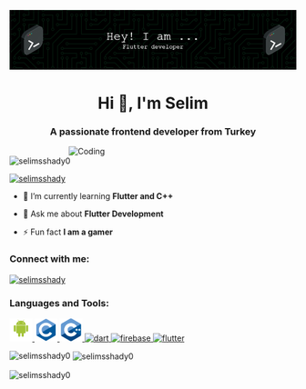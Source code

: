 ![Header](./github-header-image.png)

<h1 align="center">Hi 👋, I'm Selim</h1>
<h3 align="center">A passionate frontend developer from Turkey</h3>
<img align="right" alt="Coding" width="400" src="https://i.gifer.com/78KI.gif">

<p align="left"> <img src="https://komarev.com/ghpvc/?username=selimsshady0&label=Profile%20views&color=0e75b6&style=flat" alt="selimsshady0" /> </p>

<p align="left"> <a href="https://twitter.com/selimsshady" target="blank"><img src="https://img.shields.io/twitter/follow/selimsshady?logo=twitter&style=for-the-badge" alt="selimsshady" /></a> </p>

- 🌱 I’m currently learning **Flutter and C++**

- 💬 Ask me about **Flutter Development**

- ⚡ Fun fact **I am a gamer**

<h3 align="left">Connect with me:</h3>
<p align="left">
<a href="https://twitter.com/selimsshady" target="blank"><img align="center" src="https://raw.githubusercontent.com/rahuldkjain/github-profile-readme-generator/master/src/images/icons/Social/twitter.svg" alt="selimsshady" height="30" width="40" /></a>
</p>

<h3 align="left">Languages and Tools:</h3>
<p align="left"> <a href="https://developer.android.com" target="_blank" rel="noreferrer"> <img src="https://raw.githubusercontent.com/devicons/devicon/master/icons/android/android-original-wordmark.svg" alt="android" width="40" height="40"/> </a> <a href="https://www.cprogramming.com/" target="_blank" rel="noreferrer"> <img src="https://raw.githubusercontent.com/devicons/devicon/master/icons/c/c-original.svg" alt="c" width="40" height="40"/> </a> <a href="https://www.w3schools.com/cpp/" target="_blank" rel="noreferrer"> <img src="https://raw.githubusercontent.com/devicons/devicon/master/icons/cplusplus/cplusplus-original.svg" alt="cplusplus" width="40" height="40"/> </a> <a href="https://dart.dev" target="_blank" rel="noreferrer"> <img src="https://www.vectorlogo.zone/logos/dartlang/dartlang-icon.svg" alt="dart" width="40" height="40"/> </a> <a href="https://firebase.google.com/" target="_blank" rel="noreferrer"> <img src="https://www.vectorlogo.zone/logos/firebase/firebase-icon.svg" alt="firebase" width="40" height="40"/> </a> <a href="https://flutter.dev" target="_blank" rel="noreferrer"> <img src="https://www.vectorlogo.zone/logos/flutterio/flutterio-icon.svg" alt="flutter" width="40" height="40"/> </a> </p>

<p><img align="left" src="https://github-readme-stats.vercel.app/api/top-langs?username=selimsshady0&show_icons=true&locale=en&layout=compact" alt="selimsshady0" /></p>

<p>&nbsp;<img align="center" src="https://github-readme-stats.vercel.app/api?username=selimsshady0&show_icons=true&locale=en" alt="selimsshady0" /></p>

<p><img align="center" src="https://github-readme-streak-stats.herokuapp.com/?user=selimsshady0&" alt="selimsshady0" /></p>
